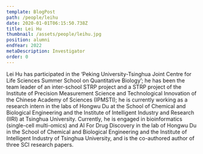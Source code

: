 ```yaml
---
template: BlogPost
path: /people/leihu
date: 2020-01-01T06:15:50.738Z
title: Lei Hu
thumbnail: /assets/people/leihu.jpg
position: alumni
endYear: 2022
metaDescription: Investigator
order: 0
---
```


Lei Hu has participated in the ‘Peking University-Tsinghua Joint Centre for Life Sciences Summer School on Quantitative Biology’; he has been the team leader of an inter-school STRP project and a STRP project of the Institute of Precision Measurement Science and Technological Innovation of the Chinese Academy of Sciences (IPMSTI); he is currently working as a research intern in the labs of Hongwu Du at the School of Chemical and Biological Engineering and the Institute of Intelligent Industry and Research (IIRI) at Tsinghua University. Currently, he is engaged in bioinformatics (single-cell multi-omics) and AI For Drug Discovery in the lab of Hongwu Du in the School of Chemical and Biological Engineering and the Institute of Intelligent Industry of Tsinghua University, and is the co-authored author of three SCI research papers.



